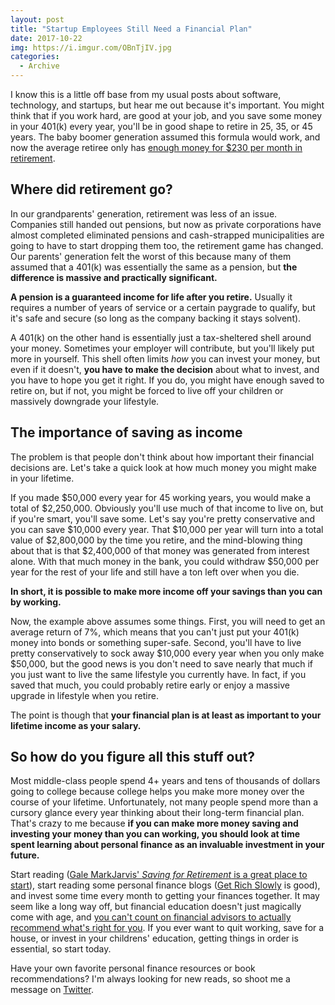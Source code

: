 ```yaml
---
layout: post
title: "Startup Employees Still Need a Financial Plan"
date: 2017-10-22
img: https://i.imgur.com/OBnTjIV.jpg
categories:
  - Archive
---
```

I know this is a little off base from my usual posts about software, technology, and startups, but hear me out because it's important. You might think that if you work hard, are good at your job, and you save some money in your 401(k) every year, you'll be in good shape to retire in 25, 35, or 45 years. The baby boomer generation assumed this formula would work, and now the average retiree only has [enough money for $230 per month in retirement](https://talkpoverty.org/2016/08/05/one-third-americans-nothing-saved-retirement/).

## Where did retirement go?

In our grandparents' generation, retirement was less of an issue. Companies still handed out pensions, but now as private corporations have almost completed eliminated pensions and cash-strapped municipalities are going to have to start dropping them too, the retirement game has changed. Our parents' generation felt the worst of this because many of them assumed that a 401(k) was essentially the same as a pension, but **the difference is massive and practically significant.**

**A pension is a guaranteed income for life after you retire.** Usually it requires a number of years of service or a certain paygrade to qualify, but it's safe and secure (so long as the company backing it stays solvent).

A 401(k) on the other hand is essentially just a tax-sheltered shell around your money. Sometimes your employer will contribute, but you'll likely put more in yourself. This shell often limits *how* you can invest your money, but even if it doesn't, **you have to make the decision** about what to invest, and you have to hope you get it right. If you do, you might have enough saved to retire on, but if not, you might be forced to live off your children or massively downgrade your lifestyle.

## The importance of saving as income

The problem is that people don't think about how important their financial decisions are. Let's take a quick look at how much money you might make in your lifetime.

If you made $50,000 every year for 45 working years, you would make a total of $2,250,000. Obviously you'll use much of that income to live on, but if you're smart, you'll save some. Let's say you're pretty conservative and you can save $10,000 every year. That $10,000 per year will turn into a total value of $2,800,000 by the time you retire, and the mind-blowing thing about that is that $2,400,000 of that money was generated from interest alone. With that much money in the bank, you could withdraw $50,000 per year for the rest of your life and still have a ton left over when you die.

**In short, it is possible to make more income off your savings than you can by working.**

Now, the example above assumes some things. First, you will need to get an average return of 7%, which means that you can't just put your 401(k) money into bonds or something super-safe. Second, you'll have to live pretty conservatively to sock away $10,000 every year when you only make $50,000, but the good news is you don't need to save nearly that much if you just want to live the same lifestyle you currently have. In fact, if you saved that much, you could probably retire early or enjoy a massive upgrade in lifestyle when you retire.

The point is though that **your financial plan is at least as important to your lifetime income as your salary.**

## So how do you figure all this stuff out?

Most middle-class people spend 4+ years and tens of thousands of dollars going to college because college helps you make more money over the course of your lifetime. Unfortunately, not many people spend more than a cursory glance every year thinking about their long-term financial plan. That's crazy to me because **if you can make more money saving and investing your money than you can working, you should look at time spent learning about personal finance as an invaluable investment in your future.**

Start reading ([Gale MarkJarvis' _Saving for Retirement_ is a great place to start](http://amzn.to/2yFXuGh)), start reading some personal finance blogs ([Get Rich Slowly](http://www.getrichslowly.org/blog/) is good), and invest some time every month to getting your finances together. It may seem like a long way off, but financial education doesn't just magically come with age, and [you can't count on financial advisors to actually recommend what's right for you](https://www.youtube.com/watch?v=gvZSpET11ZY). If you ever want to quit working, save for a house, or invest in your childrens' education, getting things in order is essential, so start today.

Have your own favorite personal finance resources or book recommendations? I'm always looking for new reads, so shoot me a message on [Twitter](https://twitter.com/KarlLHughes).
